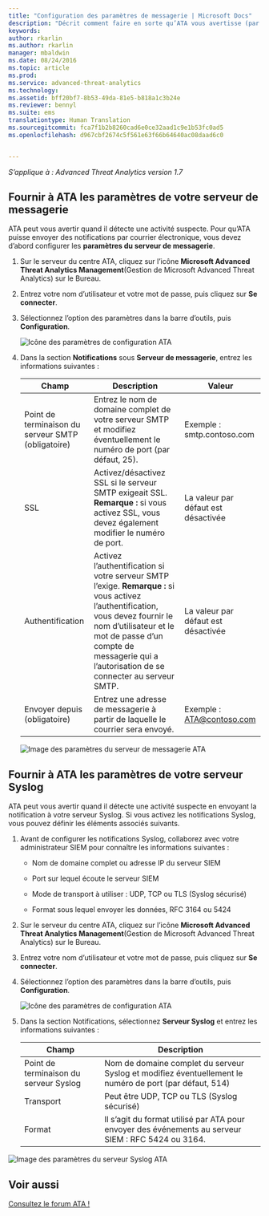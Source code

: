 ```yaml
---
title: "Configuration des paramètres de messagerie | Microsoft Docs"
description: "Décrit comment faire en sorte qu’ATA vous avertisse (par courrier électronique ou transfert d’événements ATA) quand il détecte des activités suspectes"
keywords: 
author: rkarlin
ms.author: rkarlin
manager: mbaldwin
ms.date: 08/24/2016
ms.topic: article
ms.prod: 
ms.service: advanced-threat-analytics
ms.technology: 
ms.assetid: bff20bf7-8b53-49da-81e5-b818a1c3b24e
ms.reviewer: bennyl
ms.suite: ems
translationtype: Human Translation
ms.sourcegitcommit: fca7f1b2b8260cad6e0ce32aad1c9e1b53fc0ad5
ms.openlocfilehash: d967cbf2674c5f561e63f66b64640ac08daad6c0


---
```


*S’applique à : Advanced Threat Analytics version 1.7*



## <a name="provide-ata-with-up-your-email-server-settings"></a>Fournir à ATA les paramètres de votre serveur de messagerie
ATA peut vous avertir quand il détecte une activité suspecte. Pour qu’ATA puisse envoyer des notifications par courrier électronique, vous devez d’abord configurer les **paramètres du serveur de messagerie**.

1.  Sur le serveur du centre ATA, cliquez sur l’icône **Microsoft Advanced Threat Analytics Management**(Gestion de Microsoft Advanced Threat Analytics) sur le Bureau.

2.  Entrez votre nom d’utilisateur et votre mot de passe, puis cliquez sur **Se connecter**.

3.  Sélectionnez l’option des paramètres dans la barre d’outils, puis **Configuration**.

    ![Icône des paramètres de configuration ATA](media/ATA-config-icon.JPG)

4.  Dans la section **Notifications** sous **Serveur de messagerie**, entrez les informations suivantes :

    |Champ|Description|Valeur|
    |---------|---------------|---------|
    |Point de terminaison du serveur SMTP (obligatoire)|Entrez le nom de domaine complet de votre serveur SMTP et modifiez éventuellement le numéro de port (par défaut, 25).|Exemple :<br />smtp.contoso.com|
    |SSL|Activez/désactivez SSL si le serveur SMTP exigeait SSL. **Remarque :** si vous activez SSL, vous devez également modifier le numéro de port.|La valeur par défaut est désactivée|
    |Authentification|Activez l’authentification si votre serveur SMTP l’exige. **Remarque :** si vous activez l’authentification, vous devez fournir le nom d’utilisateur et le mot de passe d’un compte de messagerie qui a l’autorisation de se connecter au serveur SMTP.|La valeur par défaut est désactivée|
    |Envoyer depuis (obligatoire)|Entrez une adresse de messagerie à partir de laquelle le courrier sera envoyé.|Exemple :<br />ATA@contoso.com|
    ![Image des paramètres du serveur de messagerie ATA](media/ATA-email-server-1.7.png)

## <a name="provide-ata-with-your-syslog-server-settings"></a>Fournir à ATA les paramètres de votre serveur Syslog
ATA peut vous avertir quand il détecte une activité suspecte en envoyant la notification à votre serveur Syslog. Si vous activez les notifications Syslog, vous pouvez définir les éléments associés suivants.

1.  Avant de configurer les notifications Syslog, collaborez avec votre administrateur SIEM pour connaître les informations suivantes :

    -   Nom de domaine complet ou adresse IP du serveur SIEM

    -   Port sur lequel écoute le serveur SIEM

    -   Mode de transport à utiliser : UDP, TCP ou TLS (Syslog sécurisé)

    -   Format sous lequel envoyer les données, RFC 3164 ou 5424

2.  Sur le serveur du centre ATA, cliquez sur l’icône **Microsoft Advanced Threat Analytics Management**(Gestion de Microsoft Advanced Threat Analytics) sur le Bureau.

3.  Entrez votre nom d’utilisateur et votre mot de passe, puis cliquez sur **Se connecter**.

4.  Sélectionnez l’option des paramètres dans la barre d’outils, puis **Configuration**.

    ![Icône des paramètres de configuration ATA](media/ATA-config-icon.JPG)

5.  Dans la section Notifications, sélectionnez **Serveur Syslog** et entrez les informations suivantes :

    |Champ|Description|
    |---------|---------------|
    |Point de terminaison du serveur Syslog|Nom de domaine complet du serveur Syslog et modifiez éventuellement le numéro de port (par défaut, 514)|
    |Transport|Peut être UDP, TCP ou TLS (Syslog sécurisé)|
    |Format|Il s’agit du format utilisé par ATA pour envoyer des événements au serveur SIEM : RFC 5424 ou 3164.|

 ![Image des paramètres du serveur Syslog ATA](media/ata-syslog-server-settings-1.7.png)



## <a name="see-also"></a>Voir aussi
[Consultez le forum ATA !](https://social.technet.microsoft.com/Forums/security/home?forum=mata)



<!--HONumber=Nov16_HO3-->


